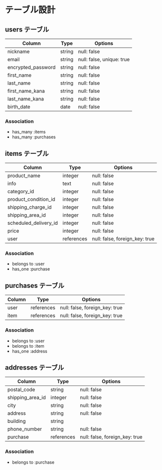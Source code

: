 # テーブル設計


## users テーブル

| Column             | Type   | Options                   |
| ------------------ | ------ | ------------------------- |
| nickname           | string | null: false               |
| email              | string | null: false, unique: true |
| encrypted_password | string | null: false               |
| first_name         | string | null: false               |
| last_name          | string | null: false               |
| first_name_kana    | string | null: false               |
| last_name_kana     | string | null: false               |
| birth_date         | date   | null: false               |

### Association

- has_many   :items
- has_many   :purchases

 

## items テーブル

| Column                 | Type       | Options                        |
| ---------------------- | ---------- | ------------------------------ |
| product_name           | integer    | null: false                    |
| info                   | text       | null: false                    |
| category_id            | integer    | null: false                    |
| product_condition_id   | integer    | null: false                    |
| shipping_charge_id     | integer    | null: false                    |
| shipping_area_id       | integer    | null: false                    |
| scheduled_delivery_id  | integer    | null: false                    |
| price                  | integer    | null: false                    |
| user                   | references | null: false, foreign_key: true |

### Association

- belongs to :user
- has_one    :purchase



## purchases テーブル

| Column     | Type       | Options                        |
| ---------- | ---------- | ------------------------------ |
| user       | references | null: false, foreign_key: true |
| item       | references | null: false, foreign_key: true |

### Association

- belongs to :user
- belongs to :item
- has_one    :address



## addresses テーブル

| Column            | Type       | Options                        |
| ----------------- | ---------- | ------------------------------ |
| postal_code       | string     | null: false                    |
| shipping_area_id  | integer    | null: false                    |
| city              | string     | null: false                    |
| address           | string     | null: false                    |
| building          | string     |
| phone_number      | string     | null: false                    |
| purchase          | references | null: false, foreign_key: true |

### Association

- belongs to :purchase